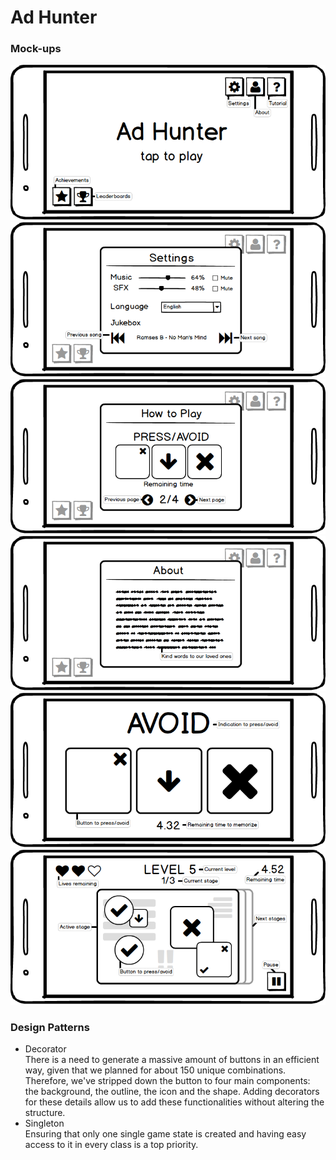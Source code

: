 # Ad Hunter

### Mock-ups
![Main Menu](/screenshots/mockup-mainmenu.png)  
![Settings](/screenshots/mockup-settings.png)  
![Tutorial](/screenshots/mockup-tutorial.png)  
![About](/screenshots/mockup-about.png)  
![Pre-game](/screenshots/mockup-pregame.png)  
![Game](/screenshots/mockup-game.png)

### Design Patterns
* Decorator  
There is a need to generate a massive amount of buttons in an efficient way, given that we planned for about 150 unique combinations. Therefore, we've stripped down the button to four main components: the background, the outline, the icon and the shape. Adding decorators for these details allow us to add these functionalities without altering the structure.
* Singleton  
Ensuring that only one single game state is created and having easy access to it in every class is a top priority.
